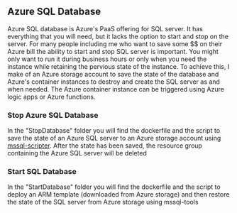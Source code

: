 ## Azure SQL Database
Azure SQL database is Azure's PaaS offering for SQL server. It has everything that you will need, but it lacks the option to start and stop on the server. For many people including me who want to save some $$ on their Azure bill the ability to start and stop SQL server is important. You might only want to run it during business hours or only when you need the instance while retaining the pervious state of the instance. To achieve this, I make of an Azure storage account to save the state of the database and Azure's container instances to destroy and create the SQL server as and when needed. The Azure container instance can be triggered using Azure logic apps or Azure functions.

### Stop Azure SQL Database
In the "StopDatabase" folder you will find the dockerfile and the script to save the state of an Azure SQL server to an Azure storage account using [mssql-scripter](https://github.com/microsoft/mssql-scripter). After the state has been saved, the resource group containing the Azure SQL server will be deleted

### Start SQL Database
In the "StartDatabase" folder you will find the dockerfile and the script to deploy an ARM template (downloaded from Azure storage) and then restore the state of the SQL server from Azure storage using mssql-tools
